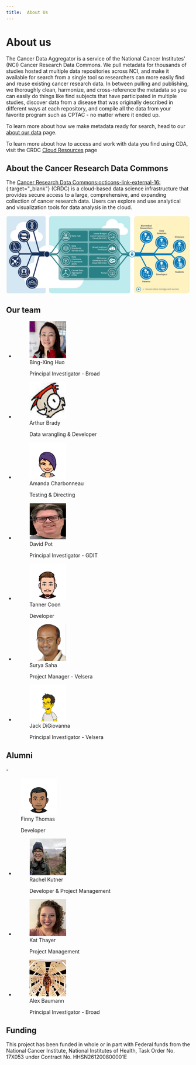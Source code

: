 ```yaml
---
title:  About Us
---
```



# About us

The Cancer Data Aggregator is a service of the National Cancer Institutes' (NCI) Cancer Research Data Commons. We pull metadata for thousands of studies hosted at multiple data repositories across NCI, and make it available for search from a single tool so researchers can more easily find and reuse existing cancer research data. In between pulling and publishing, we thoroughly clean, harmonize, and cross-reference the metadata so you can easily do things like find subjects that have participated in multiple studies, discover data from a disease that was originally described in different ways at each repository, and compile all the data from your favorite program such as CPTAC - no matter where it ended up. 

To learn more about how we make metadata ready for search, head to our [about our data](./ourdata.md) page.

To learn more about how to access and work with data you find using CDA, visit the CRDC [Cloud Resources](https://datacommons.cancer.gov/analyze/analytical-tools) page


## About the Cancer Research Data Commons

The [Cancer Research Data Commons:octicons-link-external-16:](https://datacommons.cancer.gov/){:target="_blank"} (CRDC) is a cloud-based data science infrastructure that provides secure access to a large, comprehensive, and expanding collection of cancer research data. Users can explore and use analytical and visualization tools for data analysis in the cloud.

![CRDC image](../images/CRDCoverviewDEC2023small.jpeg)


## Our team

<div class="grid cards" markdown>
    
-   <figure>
    <img src="../images/BingxingHuo-bio.png" width="100" height="100"
         alt="Bing-Xing Huo">
    <figcaption>Bing-Xing Huo<p>Principal Investigator - Broad</figcaption>
</figure>
    
-   <figure>
    <img src="../images/arthur.png" width="100" height="100"
         alt="Arthur Brady">
    <figcaption>Arthur Brady<p>Data wrangling & Developer</figcaption>
</figure>


-   <figure>
    <img src="../images/amanda.png" width="100" height="100"
         alt="Amanda Charbonneau">
    <figcaption>Amanda Charbonneau <p>Testing & Directing</figcaption>
</figure>

-   <figure>
    <img src="../images/david.JPG" width="100" height="100"
         alt="David Pot">
    <figcaption>David Pot<p>Principal Investigator - GDIT</figcaption>
</figure>

-   <figure>
    <img src="../images/tanner.png" width="100" height="100"
         alt="Tanner Coon">
    <figcaption>Tanner Coon <p>Developer</figcaption>
</figure>


-   <figure>
    <img src="../images/surya.jpeg" width="100" height="100"
         alt="Surya Saha">
    <figcaption>Surya Saha <p>Project Manager - Velsera</figcaption>
</figure>


-   <figure>
    <img src="../images/jack.png" width="100" height="100"
         alt="Jack DiGiovanna">
    <figcaption>Jack DiGiovanna <p>Principal Investigator - Velsera</figcaption>
</figure>
</div>

## Alumni

<div class="grid cards" markdown>
-   <figure>
    <img src="../images/finny.jpg" width="100" height="100"
         alt="Finny Thomas">
    <figcaption>Finny Thomas <p>Developer</figcaption>
</figure>

-   <figure>
    <img src="../images/rachel.png" width="100" height="100"
         alt="Rachel Kutner">
    <figcaption>Rachel Kutner <p>Developer & Project Management</figcaption>
</figure>

-   <figure>
    <img src="../images/kat.jpg" width="100" height="100"
         alt="Kat Thayer">
    <figcaption>Kat Thayer <p>Project Management</figcaption>
</figure>

-   <figure>
    <img src="../images/alex.jpeg" width="100" height="100"
         alt="Alex Baumann">
    <figcaption>Alex Baumann <p>Principal Investigator - Broad</figcaption>
</figure>
</div>

## Funding

This project has been funded in whole or in part with Federal funds from the National Cancer Institute, National Institutes of Health, Task Order No. 17X053 under Contract No. HHSN261200800001E
